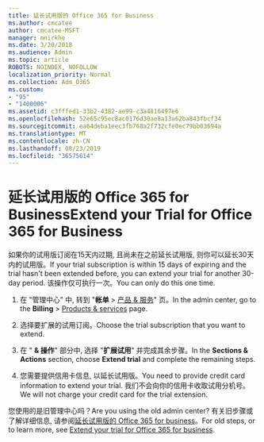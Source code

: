 ```yaml
---
title: 延长试用版的 Office 365 for Business
ms.author: cmcatee
author: cmcatee-MSFT
manager: mnirkhe
ms.date: 3/20/2018
ms.audience: Admin
ms.topic: article
ROBOTS: NOINDEX, NOFOLLOW
localization_priority: Normal
ms.collection: Adm_O365
ms.custom:
- "95"
- "1400006"
ms.assetid: c3fffed1-33b2-4382-ae99-c3a4816497e6
ms.openlocfilehash: 52e65c95ec8ac0176d30ae8a13a62ba843fbcf34
ms.sourcegitcommit: ea64deba1eec3fb768a2f732cfe0ec79bb03694a
ms.translationtype: MT
ms.contentlocale: zh-CN
ms.lasthandoff: 08/23/2019
ms.locfileid: "36575614"
---
```

# <a name="extend-your-trial-for-office-365-for-business"></a><span data-ttu-id="a5ed0-102">延长试用版的 Office 365 for Business</span><span class="sxs-lookup"><span data-stu-id="a5ed0-102">Extend your Trial for Office 365 for Business</span></span>

<span data-ttu-id="a5ed0-103">如果你的试用版订阅在15天内过期, 且尚未在之前延长试用版, 则你可以延长30天内的试用版。</span><span class="sxs-lookup"><span data-stu-id="a5ed0-103">If your trial subscription is within 15 days of expiring and the trial hasn't been extended before, you can extend your trial for another 30-day period.</span></span> <span data-ttu-id="a5ed0-104">该操作仅可执行一次。</span><span class="sxs-lookup"><span data-stu-id="a5ed0-104">You can only do this one time.</span></span>
  
1. <span data-ttu-id="a5ed0-105">在 "管理中心" 中, 转到 "**帐单** \> [产品 & 服务](https://go.microsoft.com/fwlink/p/?linkid=842054)" 页。</span><span class="sxs-lookup"><span data-stu-id="a5ed0-105">In the admin center, go to the **Billing** \> [Products & services](https://go.microsoft.com/fwlink/p/?linkid=842054) page.</span></span>

2. <span data-ttu-id="a5ed0-106">选择要扩展的试用订阅。</span><span class="sxs-lookup"><span data-stu-id="a5ed0-106">Choose the trial subscription that you want to extend.</span></span>

3. <span data-ttu-id="a5ed0-107">在 " **& 操作**" 部分中, 选择 "**扩展试用**" 并完成其余步骤。</span><span class="sxs-lookup"><span data-stu-id="a5ed0-107">In the **Sections & Actions** section, choose **Extend trial** and complete the remaining steps.</span></span>

4. <span data-ttu-id="a5ed0-108">您需要提供信用卡信息, 以延长试用版。</span><span class="sxs-lookup"><span data-stu-id="a5ed0-108">You need to provide credit card information to extend your trial.</span></span> <span data-ttu-id="a5ed0-109">我们不会向你的信用卡收取试用分机号。</span><span class="sxs-lookup"><span data-stu-id="a5ed0-109">We will not charge your credit card for the trial extension.</span></span>

<span data-ttu-id="a5ed0-110">您使用的是旧管理中心吗？</span><span class="sxs-lookup"><span data-stu-id="a5ed0-110">Are you using the old admin center?</span></span> <span data-ttu-id="a5ed0-111">有关旧步骤或了解详细信息, 请参阅[延长试用版的 Office 365 for business](https://docs.microsoft.com/office365/admin/subscriptions-and-billing/extend-your-trial)。</span><span class="sxs-lookup"><span data-stu-id="a5ed0-111">For old steps, or to learn more, see [Extend your trial for Office 365 for business](https://docs.microsoft.com/office365/admin/subscriptions-and-billing/extend-your-trial).</span></span>
